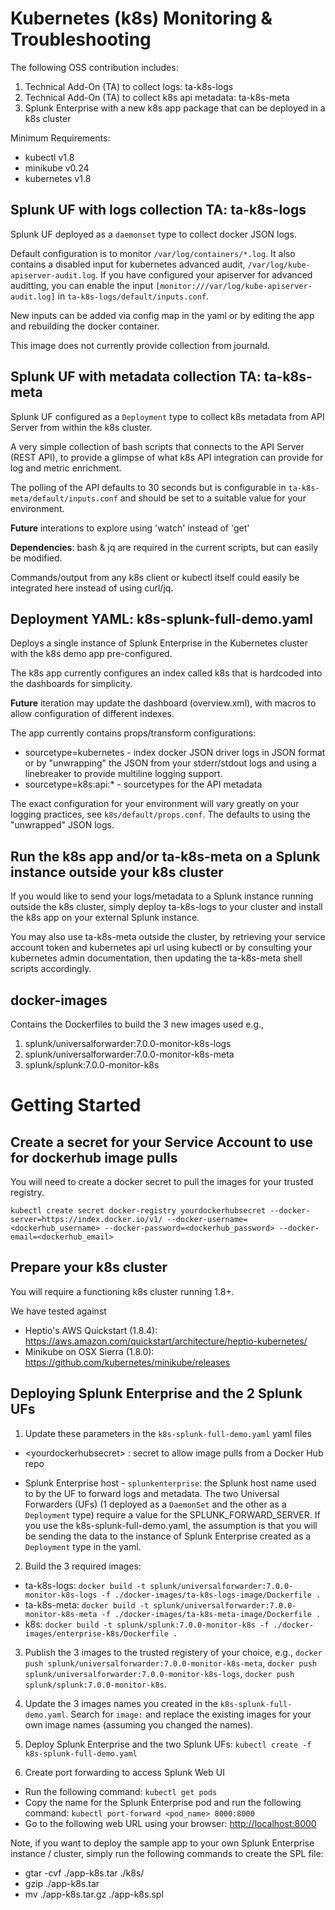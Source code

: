 # Kubernetes (k8s) Monitoring & Troubleshooting
The following OSS contribution includes:
1. Technical Add-On (TA) to collect logs: ta-k8s-logs
2. Technical Add-On (TA) to collect k8s api metadata: ta-k8s-meta
3. Splunk Enterprise with a new k8s app package that can be deployed in a k8s cluster

Minimum Requirements:
- kubectl v1.8
- minikube v0.24
- kubernetes v1.8

## Splunk UF with logs collection TA: ta-k8s-logs
Splunk UF deployed as a `daemonset` type to collect docker JSON logs. 

Default configuration is to monitor `/var/log/containers/*.log`. It also contains a disabled input for kubernetes advanced audit, `/var/log/kube-apiserver-audit.log`. If you have configured your apiserver for advanced auditting, you can enable the input `[monitor:///var/log/kube-apiserver-audit.log]` in `ta-k8s-logs/default/inputs.conf`. 

New inputs can be added via config map in the yaml or by editing the app and rebuilding the docker container. 

This image does not currently provide collection from journald.

## Splunk UF with metadata collection TA: ta-k8s-meta
Splunk UF configured as a `Deployment` type to collect k8s metadata from API Server from within the k8s cluster.

A very simple collection of bash scripts that connects to the API Server (REST API), to provide a glimpse of what k8s API integration can provide for log and metric enrichment.

The polling of the API defaults to 30 seconds but is configurable in `ta-k8s-meta/default/inputs.conf` and should be set to a suitable value for your environment. 

**Future** interations to explore using 'watch' instead of 'get'  

**Dependencies**: bash & jq are required in the current scripts, but can easily be modified.   

Commands/output from any k8s client or kubectl itself could easily be integrated here instead of using curl/jq.   

## Deployment YAML: k8s-splunk-full-demo.yaml
Deploys a single instance of Splunk Enterprise in the Kubernetes cluster with the k8s demo app pre-configured. 

The k8s app currently configures an index called k8s that is hardcoded into the dashboards for simplicity. 

**Future** iteration may update the dashboard (overview.xml),  with macros to allow configuration of different indexes.

The app currently contains props/transform configurations:
* sourcetype=kubernetes - index docker JSON driver logs in JSON format or by "unwrapping" the JSON from your stderr/stdout logs and using a linebreaker to provide multiline logging support.
* sourcetype=k8s:api:* - sourcetypes for the API metadata

The exact configuration for your environment will vary greatly on your logging practices, see `k8s/default/props.conf`. The defaults to using the "unwrapped" JSON logs.  

## Run the k8s app and/or ta-k8s-meta on a Splunk instance outside your k8s cluster

If you would like to send your logs/metadata to a Splunk instance running outside the k8s cluster, simply deploy ta-k8s-logs to your cluster and install the k8s app on your external Splunk instance. 

You may also use ta-k8s-meta outside the cluster, by retrieving your service account token and kubernetes api url using kubectl or by consulting your kubernetes admin documentation, then updating the ta-k8s-meta shell scripts accordingly.

## docker-images
Contains the Dockerfiles to build the 3 new images used e.g.,
1. splunk/universalforwarder:7.0.0-monitor-k8s-logs
2. splunk/universalforwarder:7.0.0-monitor-k8s-meta
3. splunk/splunk:7.0.0-monitor-k8s

# Getting Started
## Create a secret for your Service Account to use for dockerhub image pulls
You will need to create a docker secret to pull the images for your trusted registry.
```
kubectl create secret docker-registry yourdockerhubsecret --docker-server=https://index.docker.io/v1/ --docker-username=<dockerhub_username> --docker-password=<dockerhub_password> --docker-email=<dockerhub_email>
```

## Prepare your k8s cluster
You will require a functioning k8s cluster running 1.8+. 

We have tested against 
- Heptio's AWS Quickstart (1.8.4):
https://aws.amazon.com/quickstart/architecture/heptio-kubernetes/ 
- Minikube on OSX Sierra (1.8.0):
https://github.com/kubernetes/minikube/releases

## Deploying Splunk Enterprise and the 2 Splunk UFs
1. Update these parameters in the `k8s-splunk-full-demo.yaml` yaml files
* \<yourdockerhubsecret\> : secret to allow image pulls from a Docker Hub repo

* Splunk Enterprise host - `splunkenterprise`: the Splunk host name used to by the UF to forward logs and metadata. The two Universal Forwarders (UFs) (1 deployed as a `DaemonSet` and the other as a `Deployment` type) require a value for the SPLUNK_FORWARD_SERVER.  If you use the k8s-splunk-full-demo.yaml, the assumption is that you will be sending the data to the instance of Splunk Enterprise created as a `Deployment` type in the yaml. 

2. Build the 3 required images:
* ta-k8s-logs: `docker build -t splunk/universalforwarder:7.0.0-monitor-k8s-logs -f ./docker-images/ta-k8s-logs-image/Dockerfile .`
* ta-k8s-meta: `docker build -t splunk/universalforwarder:7.0.0-monitor-k8s-meta -f ./docker-images/ta-k8s-meta-image/Dockerfile .`
* k8s: `docker build -t splunk/splunk:7.0.0-monitor-k8s -f ./docker-images/enterprise-k8s/Dockerfile .`

3. Publish the 3 images to the trusted registery of your choice, e.g., `docker push splunk/universalforwarder:7.0.0-monitor-k8s-meta`, `docker push splunk/universalforwarder:7.0.0-monitor-k8s-logs`, `docker push splunk/splunk:7.0.0-monitor-k8s`.

4. Update the 3 images names you created in the `k8s-splunk-full-demo.yaml`.  Search for `image:` and replace the existing images for your own image names (assuming you changed the names).

5. Deploy Splunk Enterprise and the two Splunk UFs: `kubectl create -f k8s-splunk-full-demo.yaml` 

6. Create port forwarding to access Splunk Web UI
* Run the following command: `kubectl get pods`
* Copy the name for the Splunk Enterprise pod and run the following command: `kubectl port-forward <pod_name> 8000:8000`
* Go to the following web URL using your browser: [http://localhost:8000](http://localhost:8000)

Note, if you want to deploy the sample app to your own Splunk Enterprise instance / cluster, simply run the following commands to create the SPL file:
* gtar -cvf ./app-k8s.tar ./k8s/
* gzip ./app-k8s.tar
* mv ./app-k8s.tar.gz ./app-k8s.spl
